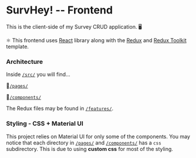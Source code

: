# SurvHey! -- Frontend

This is the client-side of my Survey CRUD application. 🖥️

⚛️ This frontend uses [React](https://reactjs.org/) library along with the [Redux](https://redux.js.org/) and [Redux Toolkit](https://redux-toolkit.js.org/) template.

### Architecture

Inside [`/src/`](./src/) you will find...

📄[`/pages/`](./src/pages/)

🔩[`/components/`](./src/components/)

The Redux files may be found in [`/features/`]('./src/features/). 

### Styling - CSS + Material UI
This project relies on Material UI for only some of the components. You may notice that each directory in [`/pages/`](./src/pages/) and [`/components/`](./src/components/) has a `css` subdirectory. This is due to using **custom css** for most of the styling.